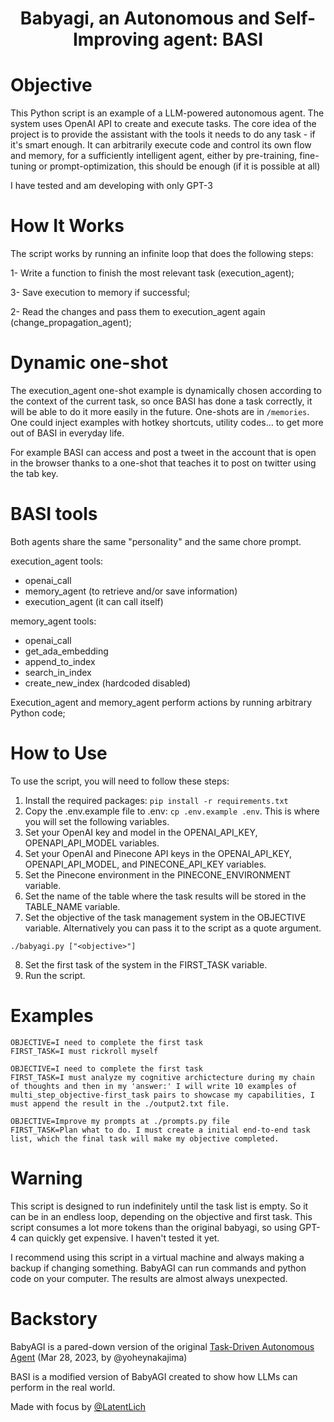 <h1 align="center">
 Babyagi, an Autonomous and Self-Improving agent: BASI
</h1>

# Objective
This Python script is an example of a LLM-powered autonomous agent. The system uses OpenAI API to create and execute tasks.
The core idea of the project is to provide the assistant with the tools it needs to do any task - if it's smart enough. 
It can arbitrarily execute code and control its own flow and memory, for a sufficiently intelligent agent, either by pre-training, fine-tuning or prompt-optimization, this should be enough (if it is possible at all)

I have tested and am developing with only GPT-3

# How It Works<a name="how-it-works"></a>
The script works by running an infinite loop that does the following steps:

1- Write a function to finish the most relevant task (execution_agent);
 
3- Save execution to memory if successful;
 
2- Read the changes and pass them to execution_agent again (change_propagation_agent);

# Dynamic one-shot

The execution_agent one-shot example is dynamically chosen according to the context of the current task, so once BASI has done a task correctly, it will be able to do it more easily in the future. One-shots are in ``/memories``. One could inject examples with hotkey shortcuts, utility codes... to get more out of BASI in everyday life. 

For example BASI can access and post a tweet in the account that is open in the browser thanks to a one-shot that teaches it to post on twitter using the tab key.


# BASI tools

Both agents share the same "personality" and the same chore prompt. 

execution_agent tools:

- openai_call
- memory_agent (to retrieve and/or save information)
- execution_agent (it can call itself)

memory_agent tools:
- openai_call
- get_ada_embedding
- append_to_index
- search_in_index
- create_new_index (hardcoded disabled)

Execution_agent and memory_agent perform actions by running arbitrary Python code;


# How to Use<a name="how-to-use"></a>
To use the script, you will need to follow these steps:

1. Install the required packages: `pip install -r requirements.txt`
2. Copy the .env.example file to .env: `cp .env.example .env`. This is where you will set the following variables.
3. Set your OpenAI key and model in the OPENAI_API_KEY, OPENAPI_API_MODEL variables.
4. Set your OpenAI and Pinecone API keys in the OPENAI_API_KEY, OPENAPI_API_MODEL, and PINECONE_API_KEY variables.
5. Set the Pinecone environment in the PINECONE_ENVIRONMENT variable.
6. Set the name of the table where the task results will be stored in the TABLE_NAME variable.
7. Set the objective of the task management system in the OBJECTIVE variable. Alternatively you can pass it to the script as a quote argument.
```
./babyagi.py ["<objective>"]
```
8. Set the first task of the system in the FIRST_TASK variable.
9. Run the script.

# Examples
```
OBJECTIVE=I need to complete the first task
FIRST_TASK=I must rickroll myself
```

```
OBJECTIVE=I need to complete the first task
FIRST_TASK=I must analyze my cognitive archictecture during my chain of thoughts and then in my 'answer:' I will write 10 examples of multi_step_objective-first_task pairs to showcase my capabilities, I must append the result in the ./output2.txt file.
```

```
OBJECTIVE=Improve my prompts at ./prompts.py file
FIRST_TASK=Plan what to do. I must create a initial end-to-end task list, which the final task will make my objective completed.
```

# Warning<a name="continous-script-warning"></a>
This script is designed to run indefinitely until the task list is empty. So it can be in an endless loop, depending on the objective and first task.
This script consumes a lot more tokens than the original babyagi, so using GPT-4 can quickly get expensive. I haven't tested it yet.

I recommend using this script in a virtual machine and always making a backup if changing something. BabyAGI can run commands and python code on your computer. The results are almost always unexpected.


# Backstory
BabyAGI is a pared-down version of the original [Task-Driven Autonomous Agent](https://twitter.com/yoheinakajima/status/1640934493489070080?s=20) (Mar 28, 2023, by @yoheynakajima)


BASI is a modified version of BabyAGI created to show how LLMs can perform in the real world.

Made with focus by [@LatentLich](https://twitter.com/LatentLich)

